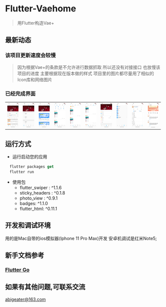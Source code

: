 # Flutter-Vaehome

> 用Flutter构造Vae+

## 最新动态
### 该项目更新速度会较慢
> 因为根据Vae+的条款是不允许进行数据抓取 所以还没有对接接口 也放慢该项目的进度 主要根据现在版本做的样式 项目里的图片都尽量用了相似的Icon库和网络图片

### 已经完成界面

<table>
  <tbody>
    <tr>
      <td align="center" width="200" valign="top">
        <img src="image/1.png" width=200>
      </td>
      <td align="center" width="200" valign="top">
        <img src="image/2.png" width=200>
      </td>
      <td align="center" width="200" valign="top">
        <img src="image/3.png" width=200>
      </td>
      <td align="center" width="200" valign="top">
        <img src="image/4.png" width=200>
      </td>
      <td align="center" width="200" valign="top">
        <img src="image/5.png" width=200>
      </td>
      <td align="center" width="200" valign="top">
        <img src="image/6.png" width=200>
      </td>
      <td align="center" width="200" valign="top">
        <img src="image/7.png" width=200>
      </td>
      <td align="center" width="200" valign="top">
        <img src="image/8.png" width=200>
      </td>
      <td align="center" width="200" valign="top">
        <img src="image/9.png" width=200>
      </td>
      <td align="center" width="200" valign="top">
        <img src="image/10.png" width=200>
      </td>
     </tr>
  </tbody>
</table>

## 运行方式

- 运行启动您的应用
```dart
  flutter packages get
  flutter run
```
- 使用包
  - flutter_swiper : ^1.1.6
  - sticky_headers : ^0.1.8
  - photo_view : ^0.9.1
  - badges: ^1.1.0
  - flutter_html: ^0.11.1

## 开发和调试环境
用的是Mac自带的ios模拟器(Iphone 11 Pro Max)开发 安卓机调试是红米Note5;

## 新手文档参考

### [Flutter Go](https://github.com/alibaba/flutter-go/)

## 如果有其他问题,可联系交流
abigeater@163.com
